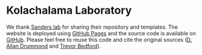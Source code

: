 # Kolachalama Laboratory

We thank [Sanders lab](https://sanderslab.github.io) for sharing their repository and templates. The website is deployed using [GitHub Pages](https://vkola-lab.github.io) and the source code is available on [GitHub](https://github.com/sanderslab). Please feel free to reuse this code and cite the original sources ([D. Allan Drummond](http://www.allanlab.org/aboutwebsite.html) and [Trevor Bedford](https://bedford.io/misc/about/)).
